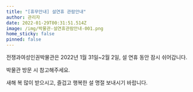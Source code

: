 ```yaml
---
title: "[휴무안내] 설연휴 관람안내"
author: 관리자
date: 2022-01-29T00:31:51.514Z
image: /img/박물관-설연휴관람안내-001.png
home_sticky: false
pinned: false
---
```

전쟁과여성인권박물관은 2022년 1월 31일~2월 2일, 설 연휴 동안 잠시 쉬어갑니다.

박물관 방문 시 참고해주세요.


새해 복 많이 받으시고, 즐겁고 행복한 설 명절 보내시기 바랍니다.